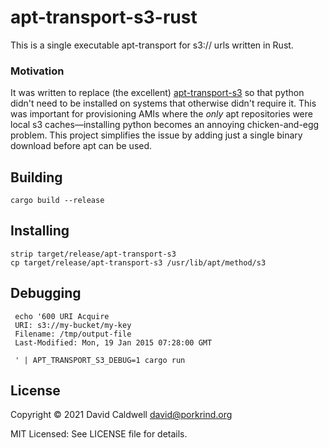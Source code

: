 apt-transport-s3-rust
=====================

This is a single executable apt-transport for s3:// urls written in Rust.

### Motivation

It was written to replace (the excellent) [apt-transport-s3][1] so that python
didn't need to be installed on systems that otherwise didn't require it. This
was important for provisioning AMIs where the _only_ apt repositories were
local s3 caches—installing python becomes an annoying chicken-and-egg
problem. This project simplifies the issue by adding just a single binary
download before apt can be used.

[1]: https://github.com/MayaraCloud/apt-transport-s3

Building
--------

    cargo build --release

Installing
----------

    strip target/release/apt-transport-s3
    cp target/release/apt-transport-s3 /usr/lib/apt/method/s3

Debugging
---------

     echo '600 URI Acquire
     URI: s3://my-bucket/my-key
     Filename: /tmp/output-file
     Last-Modified: Mon, 19 Jan 2015 07:28:00 GMT

     ' | APT_TRANSPORT_S3_DEBUG=1 cargo run

License
-------

Copyright © 2021 David Caldwell <david@porkrind.org>

MIT Licensed: See LICENSE file for details.

